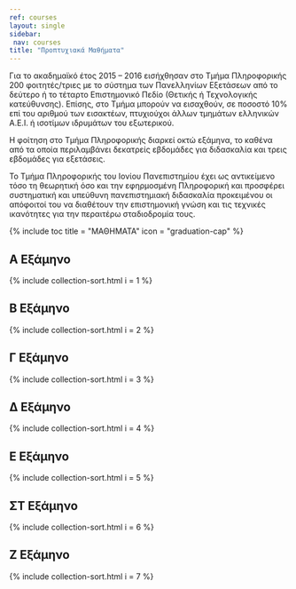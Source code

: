 ```yaml
---
ref: courses
layout: single
sidebar:
 nav: courses
title: "Προπτυχιακά Μαθήματα"
---
```


Για το ακαδημαϊκό έτος 2015 – 2016 εισήχθησαν στο Τμήμα Πληροφορικής 200 φοιτητές/τριες με το σύστημα των Πανελληνίων Εξετάσεων από το δεύτερο ή το τέταρτο Επιστημονικό Πεδίο (Θετικής ή Τεχνολογικής κατεύθυνσης). Επίσης, στο Τμήμα μπορούν να εισαχθούν, σε ποσοστό 10% επί του αριθμού των εισακτέων, πτυχιούχοι άλλων τμημάτων ελληνικών Α.Ε.Ι. ή ισοτίμων ιδρυμάτων του εξωτερικού.

Η φοίτηση στο Τμήμα Πληροφορικής διαρκεί οκτώ εξάμηνα, το καθένα από τα οποία περιλαμβάνει δεκατρείς εβδομάδες για διδασκαλία και τρεις εβδομάδες για εξετάσεις.

Το Τμήμα Πληροφορικής του Ιονίου Πανεπιστημίου έχει ως αντικείμενο τόσο τη θεωρητική όσο και την εφηρμοσμένη Πληροφορική και προσφέρει συστηματική και υπεύθυνη πανεπιστημιακή διδασκαλία προκειμένου οι απόφοιτοί του να διαθέτουν την επιστημονική γνώση και τις τεχνικές ικανότητες για την περαιτέρω σταδιοδρομία τους.

{% include toc title = "ΜΑΘΗΜΑΤΑ" icon = "graduation-cap" %}

## A Εξάμηνο

{% include collection-sort.html i = 1 %}

## Β Εξάμηνο

{% include collection-sort.html i = 2 %}

## Γ Εξάμηνο

{% include collection-sort.html i = 3 %}

## Δ Εξάμηνο

{% include collection-sort.html i = 4 %}

## Ε Εξάμηνο

{% include collection-sort.html i = 5 %}

## ΣΤ Εξάμηνο

{% include collection-sort.html i = 6 %}

## Ζ Εξάμηνο

{% include collection-sort.html i = 7 %}
